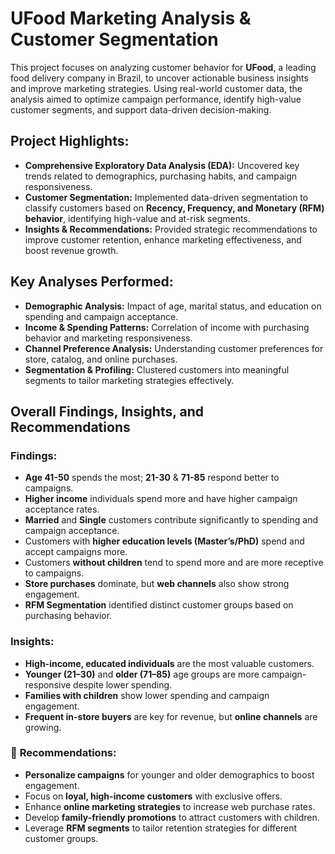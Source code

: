 # UFood Marketing Analysis & Customer Segmentation

This project focuses on analyzing customer behavior for **UFood**, a leading food delivery company in Brazil, to uncover actionable business insights and improve marketing strategies. 
Using real-world customer data, the analysis aimed to optimize campaign performance, identify high-value customer segments, and support data-driven decision-making.

## **Project Highlights:**
- **Comprehensive Exploratory Data Analysis (EDA):** Uncovered key trends related to demographics, purchasing habits, and campaign responsiveness.
- **Customer Segmentation:** Implemented data-driven segmentation to classify customers based on **Recency, Frequency, and Monetary (RFM) behavior**, identifying high-value and at-risk segments.
- **Insights & Recommendations:** Provided strategic recommendations to improve customer retention, enhance marketing effectiveness, and boost revenue growth.

## **Key Analyses Performed:**
- **Demographic Analysis:** Impact of age, marital status, and education on spending and campaign acceptance.
- **Income & Spending Patterns:** Correlation of income with purchasing behavior and marketing responsiveness.
- **Channel Preference Analysis:** Understanding customer preferences for store, catalog, and online purchases.
- **Segmentation & Profiling:** Clustered customers into meaningful segments to tailor marketing strategies effectively.

## **Overall Findings, Insights, and Recommendations**

### **Findings:**
- **Age 41-50** spends the most; **21-30** & **71-85** respond better to campaigns.
- **Higher income** individuals spend more and have higher campaign acceptance rates.
- **Married** and **Single** customers contribute significantly to spending and campaign acceptance.
- Customers with **higher education levels (Master’s/PhD)** spend and accept campaigns more.
- Customers **without children** tend to spend more and are more receptive to campaigns.
- **Store purchases** dominate, but **web channels** also show strong engagement.
- **RFM Segmentation** identified distinct customer groups based on purchasing behavior.

### **Insights:**
- **High-income, educated individuals** are the most valuable customers.
- **Younger (21–30)** and **older (71–85)** age groups are more campaign-responsive despite lower spending.
- **Families with children** show lower spending and campaign engagement.
- **Frequent in-store buyers** are key for revenue, but **online channels** are growing.

### 🎯 **Recommendations:**
- **Personalize campaigns** for younger and older demographics to boost engagement.
- Focus on **loyal, high-income customers** with exclusive offers.
- Enhance **online marketing strategies** to increase web purchase rates.
- Develop **family-friendly promotions** to attract customers with children.
- Leverage **RFM segments** to tailor retention strategies for different customer groups.
